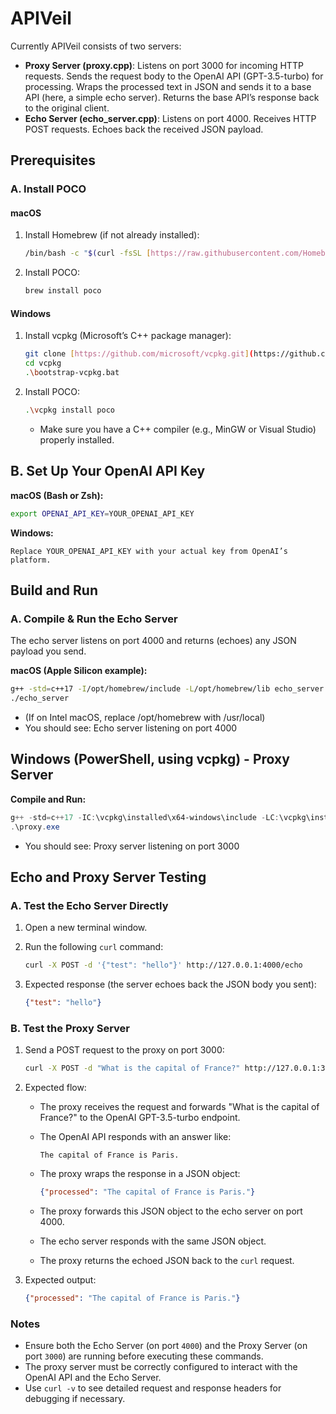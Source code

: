 # APIVeil

Currently APIVeil consists of two servers:

* **Proxy Server (proxy.cpp)**: Listens on port 3000 for incoming HTTP requests. Sends the request body to the OpenAI API (GPT-3.5-turbo) for processing. Wraps the processed text in JSON and sends it to a base API (here, a simple echo server). Returns the base API’s response back to the original client.
* **Echo Server (echo_server.cpp)**: Listens on port 4000. Receives HTTP POST requests. Echoes back the received JSON payload.

## Prerequisites

### A. Install POCO

#### macOS

1.  Install Homebrew (if not already installed):

    ```bash
    /bin/bash -c "$(curl -fsSL [https://raw.githubusercontent.com/Homebrew/install/HEAD/install.sh](https://raw.githubusercontent.com/Homebrew/install/HEAD/install.sh))"
    ```

2.  Install POCO:

    ```bash
    brew install poco
    ```

#### Windows

1.  Install vcpkg (Microsoft’s C++ package manager):

    ```bash
    git clone [https://github.com/microsoft/vcpkg.git](https://github.com/microsoft/vcpkg.git)
    cd vcpkg
    .\bootstrap-vcpkg.bat
    ```

2.  Install POCO:

    ```bash
    .\vcpkg install poco
    ```

    * Make sure you have a C++ compiler (e.g., MinGW or Visual Studio) properly installed.

## B. Set Up Your OpenAI API Key

**macOS (Bash or Zsh):**

```bash
export OPENAI_API_KEY=YOUR_OPENAI_API_KEY
```
**Windows:**

```$env:OPENAI_API_KEY="YOUR_OPENAI_API_KEY"
Replace YOUR_OPENAI_API_KEY with your actual key from OpenAI’s platform.
```
## Build and Run

### A. Compile & Run the Echo Server

The echo server listens on port 4000 and returns (echoes) any JSON payload you send.

**macOS (Apple Silicon example):**

```bash
g++ -std=c++17 -I/opt/homebrew/include -L/opt/homebrew/lib echo_server.cpp -lPocoNet -lPocoUtil -lPocoFoundation -pthread -o echo_server
./echo_server
```
* (If on Intel macOS, replace /opt/homebrew with /usr/local)
* You should see: Echo server listening on port 4000

## Windows (PowerShell, using vcpkg) - Proxy Server

**Compile and Run:**

```powershell
g++ -std=c++17 -IC:\vcpkg\installed\x64-windows\include -LC:\vcpkg\installed\x64-windows\lib proxy.cpp -lPocoNet -lPocoUtil -lPocoFoundation -lPocoNetSSL -lPocoCrypto -lPocoJSON -pthread -o proxy.exe
.\proxy.exe
```
* You should see: Proxy server listening on port 3000

## Echo and Proxy Server Testing

### A. Test the Echo Server Directly

1. Open a new terminal window.
2. Run the following `curl` command:

   ```sh
   curl -X POST -d '{"test": "hello"}' http://127.0.0.1:4000/echo
   ```

3. Expected response (the server echoes back the JSON body you sent):

   ```json
   {"test": "hello"}
   ```

### B. Test the Proxy Server

1. Send a POST request to the proxy on port 3000:

   ```sh
   curl -X POST -d "What is the capital of France?" http://127.0.0.1:3000/test
   ```

2. Expected flow:
   - The proxy receives the request and forwards "What is the capital of France?" to the OpenAI GPT-3.5-turbo endpoint.
   - The OpenAI API responds with an answer like:
     
     ```
     The capital of France is Paris.
     ```
   - The proxy wraps the response in a JSON object:
     
     ```json
     {"processed": "The capital of France is Paris."}
     ```
   - The proxy forwards this JSON object to the echo server on port 4000.
   - The echo server responds with the same JSON object.
   - The proxy returns the echoed JSON back to the `curl` request.

3. Expected output:

   ```json
   {"processed": "The capital of France is Paris."}
   ```

### Notes
- Ensure both the Echo Server (on port `4000`) and the Proxy Server (on port `3000`) are running before executing these commands.
- The proxy server must be correctly configured to interact with the OpenAI API and the Echo Server.
- Use `curl -v` to see detailed request and response headers for debugging if necessary.

